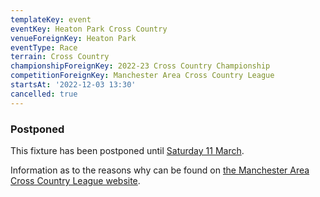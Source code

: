 ```yaml
---
templateKey: event
eventKey: Heaton Park Cross Country
venueForeignKey: Heaton Park
eventType: Race
terrain: Cross Country
championshipForeignKey: 2022-23 Cross Country Championship
competitionForeignKey: Manchester Area Cross Country League
startsAt: '2022-12-03 13:30'
cancelled: true
---
```

### Postponed

This fixture has been postponed until [Saturday 11 March](/events/2023-03-11-13-30-heaton-park-cross-country).

Information as to the reasons why can be found on [the Manchester Area Cross Country League website](https://maccl.co.uk/2022/11/22/important-information-please-read/).
